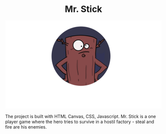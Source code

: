 <h1 align="center">Mr. Stick</h1>

![Mr. Stick's avatar](/images/avatar.png)

The project is built with HTML Canvas, CSS, Javascript. Mr. Stick is a one player game where the hero tries to survive in a hostil factory - steal and fire are his enemies.
